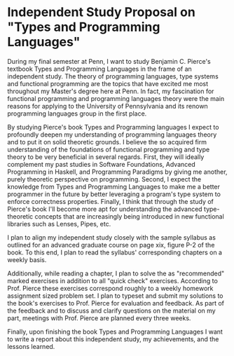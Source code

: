 Independent Study Proposal on "Types and Programming Languages"
===============================================================

During my final semester at Penn, I want to study Benjamin C. Pierce's
textbook Types and Programming Languages in the frame of an
independent study. The theory of programming languages, type systems
and functional programming are the topics that have excited me most
throughout my Master's degree here at Penn. In fact, my fascination
for functional programming and programming languages theory were the
main reasons for applying to the University of Pennsylvania and its
renown programming languages group in the first place.

By studying Pierce's book Types and Programming languages I expect to
profoundly deepen my understanding of programming languages theory and
to put it on solid theoretic grounds. I believe the so acquired firm
understanding of the foundations of functional programming and type
theory to be very beneficial in several regards. First, they will
ideally complement my past studies in Software Foundations, Advanced
Programming in Haskell, and Programming Paradigms by giving me
another, purely theoretic perspective on programming. Second, I expect
the knowledge from Types and Programming Languages to make me a better
programmer in the future by better leveraging a program's type system
to enforce correctness properties. Finally, I think that through the
study of Pierce's book I'll become more apt for understanding the
advanced type-theoretic concepts that are increasingly being
introduced in new functional libraries such as Lenses, Pipes, etc.

I plan to align my independent study closely with the sample syllabus
as outlined for an advanced graduate course on page xix, figure P-2 of
the book. To this end, I plan to read the syllabus' corresponding
chapters on a weekly basis.

Additionally, while reading a chapter, I plan to solve the as
"recommended" marked exercises in addition to all "quick check"
exercises. According to Prof. Pierce these exercises
correspond roughly to a weekly homework assignment sized problem
set. I plan to typeset and submit my solutions to the book's exercises
to Prof. Pierce for evaluation and feedback. As part of the feedback
and to discuss and clarify questions on the material on my part,
meetings with Prof. Pierce are planned every three weeks.

Finally, upon finishing the book Types and Programming Languages I
want to write a report about this independent study, my achievements,
and the lessons learned.
